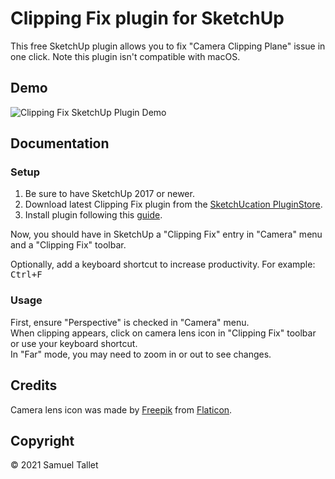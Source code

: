 # Clipping Fix plugin for SketchUp

This free SketchUp plugin allows you to fix "Camera Clipping Plane" issue in one click. Note this plugin isn't compatible with macOS.

Demo
----

![Clipping Fix SketchUp Plugin Demo](https://raw.githubusercontent.com/SamuelTallet/SketchUp-Clipping-Fix-Plugin/main/docs/Clipping-Fix-SketchUp-Plugin-Demo.gif)

Documentation
-------------

### Setup

1. Be sure to have SketchUp 2017 or newer.
2. Download latest Clipping Fix plugin from the [SketchUcation PluginStore](https://sketchucation.com/plugin/2438-clipping_fix).
3. Install plugin following this [guide](https://www.youtube.com/watch?v=tyM5f81eRno).

Now, you should have in SketchUp a "Clipping Fix" entry in "Camera" menu and a "Clipping Fix" toolbar.

Optionally, add a keyboard shortcut to increase productivity. For example: <kbd>Ctrl+F</kbd>

### Usage

First, ensure "Perspective" is checked in "Camera" menu.<br>
When clipping appears, click on camera lens icon in "Clipping Fix" toolbar or use your keyboard shortcut.<br>
In "Far" mode, you may need to zoom in or out to see changes.

Credits
-------

Camera lens icon was made by [Freepik](https://www.freepik.com) from [Flaticon](https://www.flaticon.com).

Copyright
---------

© 2021 Samuel Tallet
